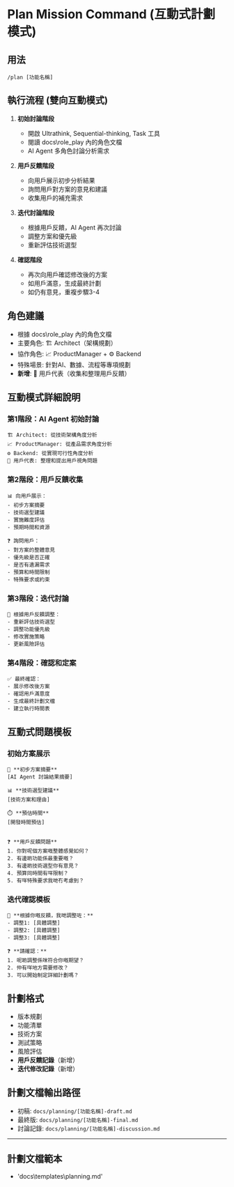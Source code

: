 # Plan Mission Command (互動式計劃模式)

## 用法
`/plan [功能名稱]`

## 執行流程 (雙向互動模式)
1. **初始討論階段**
   - 開啟 Ultrathink, Sequential-thinking, Task 工具
   - 閱讀 docs\role_play 內的角色文檔
   - AI Agent 多角色討論分析需求

2. **用戶反饋階段**
   - 向用戶展示初步分析結果
   - 詢問用戶對方案的意見和建議
   - 收集用戶的補充需求

3. **迭代討論階段**
   - 根據用戶反饋，AI Agent 再次討論
   - 調整方案和優先級
   - 重新評估技術選型

4. **確認階段**
   - 再次向用戶確認修改後的方案
   - 如用戶滿意，生成最終計劃
   - 如仍有意見，重複步驟3-4

## 角色建議
- 根據 docs\role_play 內的角色文檔
- 主要角色: 🏗️ Architect（架構規劃）
- 協作角色: 📈 ProductManager + ⚙️ Backend
- 特殊場景: 針對AI、數據、流程等專項規劃
- **新增**: 💬 用戶代表（收集和整理用戶反饋）

## 互動模式詳細說明

### 第1階段：AI Agent 初始討論
```
🏗️ Architect: 從技術架構角度分析
📈 ProductManager: 從產品需求角度分析  
⚙️ Backend: 從實現可行性角度分析
💬 用戶代表: 整理和提出用戶視角問題
```

### 第2階段：用戶反饋收集
```
📊 向用戶展示：
- 初步方案摘要
- 技術選型建議
- 實施難度評估
- 預期時間和資源

❓ 詢問用戶：
- 對方案的整體意見
- 優先級是否正確
- 是否有遺漏需求
- 預算和時間限制
- 特殊要求或約束
```

### 第3階段：迭代討論
```
🔄 根據用戶反饋調整：
- 重新評估技術選型
- 調整功能優先級
- 修改實施策略
- 更新風險評估
```

### 第4階段：確認和定案
```
✅ 最終確認：
- 展示修改後方案
- 確認用戶滿意度
- 生成最終計劃文檔
- 建立執行時間表
```

## 互動式問題模板

### 初始方案展示
```
🎯 **初步方案摘要**
[AI Agent 討論結果摘要]

📊 **技術選型建議**
[技術方案和理由]

⏱️ **預估時間**
[開發時間預估]


❓ **用戶反饋問題**
1. 你對呢個方案嘅整體感覺如何？
2. 有邊啲功能係最重要嘅？
3. 有邊啲技術選型你有意見？
4. 預算同時間有咩限制？
5. 有咩特殊要求我哋冇考慮到？
```

### 迭代確認模板
```
🔄 **根據你嘅反饋，我哋調整咗：**
- 調整1: [具體調整]
- 調整2: [具體調整]
- 調整3: [具體調整]

❓ **請確認：**
1. 呢啲調整係咪符合你嘅期望？
2. 仲有咩地方需要修改？
3. 可以開始制定詳細計劃嗎？
```

## 計劃格式
- 版本規劃
- 功能清單  
- 技術方案
- 測試策略
- 風險評估
- **用戶反饋記錄**（新增）
- **迭代修改記錄**（新增）

## 計劃文檔輸出路徑
- 初稿: `docs/planning/[功能名稱]-draft.md`
- 最終版: `docs/planning/[功能名稱]-final.md`
- 討論記錄: `docs/planning/[功能名稱]-discussion.md`

---

## 計劃文檔範本
- 'docs\templates\planning.md'